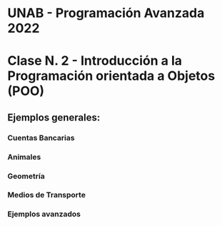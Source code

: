 # UNAB - Programación Avanzada 2022


# Clase N. 2 - Introducción a la Programación orientada a Objetos (POO)

## Ejemplos generales:

### Cuentas Bancarias
### Animales
### Geometría
### Medios de Transporte
### Ejemplos avanzados
